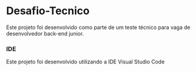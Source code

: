 # Desafio-Tecnico
Este projeto foi desenvolvido como parte de um teste técnico para vaga de desenvolvedor back-end junior.

### IDE
Este projeto foi desenvolvido utilizando a IDE Visual Studio Code
